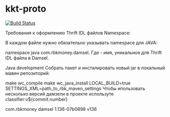 # kkt-proto


[![Build Status](http://ci.rbkmoney.com/buildStatus/icon?job=rbkmoney_private/kkt-proto/master)](http://ci.rbkmoney.com/job/rbkmoney_private/job/kkt-proto/job/master/)


Требования к оформлению Thrift IDL файлов
Namespace:

В каждом файле нужно обязательно указывать namespace для JAVA:

  namespace java com.rbkmoney.damsel.<name>
Где <name> - имя, уникальное для Thrift IDL файлa в Damsel.

Java development
Собрать пакет и инсталировать новый jar в локальный мавен репозиторий:

make wc_compile
make wc_java_install LOCAL_BUILD=true SETTINGS_XML=path_to_rbk_maven_settings
Чтобы ипользовать несколько версий дамзели в проекте используте classifier:v${commit.number}

<dependency>
    <groupId>com.rbkmoney</groupId>
    <artifactId>damsel</artifactId>
    <version>1.136-07b0898</version>
    <classifier>v136</classifier>
</dependency>
